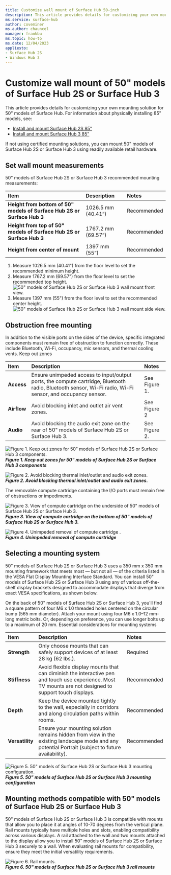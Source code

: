 ```yaml
---
title: Customize wall mount of Surface Hub 50-inch
description: This article provides details for customizing your own mounting solution for 50" models of Surface Hub.
ms.service: surface-hub
author: coveminer
ms.author: chauncel
manager: frankbu
ms.topic: how-to
ms.date: 12/04/2023
appliesto:
- Surface Hub 2S
- Windows Hub 3
---
```


# Customize wall mount of 50" models of Surface Hub 2S or Surface Hub 3

This article provides details for customizing your own mounting solution for 50" models of  Surface Hub. For information about physically installing 85" models, see:

- [Install and mount Surface Hub 2S 85"](surface-hub-2s-85-install-mount.md)
- [Install and mount Surface Hub 3 85"](surface-hub-3-85-install-mount.md)

If not using certified mounting solutions, you can mount 50" models of Surface Hub 2S or Surface Hub 3 using readily available retail hardware.

## Set wall mount measurements

50" models of Surface Hub 2S or Surface Hub 3 recommended mounting measurements:

| Item | Description | Notes |
|:------ |:------------- |:------- |
|**Height from bottom of 50" models of Surface Hub 2S or Surface Hub 3**| 1026.5 mm (40.41”) | Recommended |
|**Height from top of 50" models of Surface Hub 2S or Surface Hub 3**| 1767.2 mm (69.57”) | Recommended |
|**Height from center of mount**| 1397 mm (55”) | Recommended |

1. Measure 1026.5 mm (40.41") from the floor level to set the recommended minimum height.
2. Measure 1767.2 mm (69.57") from the floor level to set the recommended top height.
    ![50" models of Surface Hub 2S or Surface Hub 3 wall mount front view.](images/sh2-wall-front.png)
3. Measure 1397 mm (55") from the floor level to set the recommended center height.
    ![50" models of Surface Hub 2S or Surface Hub 3 wall mount side view.](images/sh2-wall-side.png)

## Obstruction free mounting

In addition to the visible ports on the sides of the device, specific integrated components must remain free of obstruction to function correctly. These include Bluetooth, Wi-Fi, occupancy, mic sensors, and thermal cooling vents.
 Keep out zones

| Item | Description | Notes |
|:---- |:----------- |:----- |
|**Access**| Ensure unimpeded access to input/output ports, the compute cartridge, Bluetooth radio, Bluetooth sensor, Wi-Fi radio, Wi-Fi sensor, and occupancy sensor. | See Figure 1. |
|**Airflow**| Avoid blocking inlet and outlet air vent zones. | See Figure 2  |
|**Audio**| Avoid blocking the audio exit zone on the rear of 50" models of Surface Hub 2S or Surface Hub 3. | See Figure 2. |

![Figure 1. Keep out zones for 50" models of Surface Hub 2S or Surface Hub 3 components.](images/sh2-keepout-zones.png) <br>
***Figure 1. Keep out zones for 50" models of Surface Hub 2S or Surface Hub 3 components***

![Figure 2. Avoid blocking thermal inlet/outlet and audio exit zones.](images/sh2-thermal-audio.png) <br>
***Figure 2. Avoid blocking thermal inlet/outlet and audio exit zones.***

The removable compute cartridge containing the I/O ports must remain free of obstructions or impediments.

![Figure 3. View of compute cartridge on the underside of 50" models of Surface Hub 2S or Surface Hub 3.](images/sh2-ports.png) <br>
***Figure 3. View of compute cartridge on the bottom of 50" models of Surface Hub 2S or Surface Hub 3.***

![Figure 4. Unimpeded removal of compute cartridge .](images/sh2-cartridge.png) <br>
***Figure 4. Unimpeded removal of compute cartridge***

## Selecting a mounting system

50" models of Surface Hub 2S or Surface Hub 3 uses a 350 mm x 350 mm mounting framework that meets most — but not all — of the criteria listed in the VESA Flat Display Mounting Interface Standard. You can install 50" models of Surface Hub 2S or Surface Hub 3 using any of various off-the-shelf display brackets designed to accommodate displays that diverge from exact VESA specifications, as shown below.

On the back of 50" models of Surface Hub 2S or Surface Hub 3, you'll find a square pattern of four M6 x 1.0 threaded holes centered on the circular bump (565 mm diameter). Attach your mount using four M6 x 1.0–12 mm-long metric bolts. Or, depending on preference, you can use longer bolts up to a maximum of 20 mm.
Essential considerations for mounting systems

| Item | Description | Notes |
|:------ |:------------- |:------- |
|**Strength**| Only choose mounts that can safely support devices of at least 28 kg (62 lbs.). | Required |
|**Stiffness**| Avoid flexible display mounts that can diminish the interactive pen and touch use experience. Most TV mounts are not designed to support touch displays. | Recommended |
|**Depth**| Keep the device mounted tightly to the wall, especially in corridors and along circulation paths within rooms.| Recommended |
|**Versatility**| Ensure your mounting solution remains hidden from view in the existing landscape mode and any potential Portrait (subject to future availability). | Recommended |

![Figure 5. 50" models of Surface Hub 2S or Surface Hub 3 mounting configuration.](images/sh2-mount-config.png) <br>
***Figure 5. 50" models of Surface Hub 2S or Surface Hub 3 mounting configuration***

## Mounting methods compatible with 50" models of Surface Hub 2S or Surface Hub 3

50" models of Surface Hub 2S or Surface Hub 3 is compatible with mounts that allow you to place it at angles of 10-70 degrees from the vertical plane. Rail mounts typically have multiple holes and slots, enabling compatibility across various displays. A rail attached to the wall and two mounts attached to the display allow you to install 50" models of Surface Hub 2S or Surface Hub 3 securely to a wall. When evaluating rail mounts for compatibility, ensure they meet the initial versatility requirements.

![Figure 6. Rail mounts.](images/h2gen-railmount.png)<br>
***Figure 6. 50" models of Surface Hub 2S or Surface Hub 3 rail mounts***
